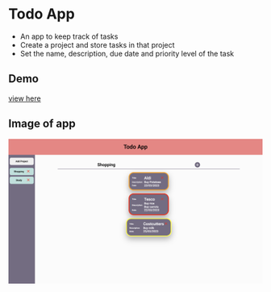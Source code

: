 # Todo App

- An app to keep track of tasks
- Create a project and store tasks in that project
- Set the name, description, due date and priority level of the task

## Demo
[view here](https://caolancode.github.io/Todo-App/)

## Image of app
![image-of-app](src/images/app-image.jpg)
